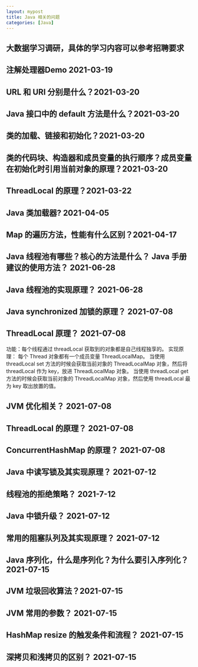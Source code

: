 ```yaml
---
layout: mypost
title: Java 相关的问题
categories: [Java]
---
```


## 大数据学习调研，具体的学习内容可以参考招聘要求

## 注解处理器Demo 2021-03-19

## URL 和 URI 分别是什么？2021-03-20

## Java 接口中的 default 方法是什么？2021-03-20

## 类的加载、链接和初始化？2021-03-20

## 类的代码块、构造器和成员变量的执行顺序？成员变量在初始化时引用当前对象的原理？2021-03-20

## ThreadLocal 的原理？2021-03-22

## Java 类加载器? 2021-04-05

## Map 的遍历方法，性能有什么区别？2021-04-17

## Java 线程池有哪些？核心的方法是什么？ Java 手册建议的使用方法？ 2021-06-28

## Java 线程池的实现原理？ 2021-06-28

## Java synchronized 加锁的原理？ 2021-07-08



## ThreadLocal 原理？ 2021-07-08
功能：每个线程通过 threadLocal 获取到的对象都是自己线程独享的。
实现原理：
每个 Thread 对象都有一个成员变量 ThreadLocalMap。
当使用 threadLocal set 方法的时候会获取当前对象的 ThreadLocalMap 对象，然后将 threadLocal 作为 key，放进 ThreadLocalMap 对象。
当使用 threadLocal get 方法的时候会获取当前对象的 ThreadLocalMap 对象，然后使用 threadLocal 最为 key 取出放置的值。

## JVM 优化相关？ 2021-07-08

## ThreadLocal 的原理？ 2021-07-08

## ConcurrentHashMap 的原理？ 2021-07-08

## Java 中读写锁及其实现原理？ 2021-07-12

## 线程池的拒绝策略？ 2021-7-12

## Java 中锁升级？ 2021-07-12

## 常用的阻塞队列及其实现原理？ 2021-07-12

## Java 序列化，什么是序列化？为什么要引入序列化？ 2021-07-15

## JVM 垃圾回收算法？2021-07-15

## JVM 常用的参数？ 2021-07-15
 
## HashMap resize 的触发条件和流程？ 2021-07-15

## 深拷贝和浅拷贝的区别？ 2021-07-15
